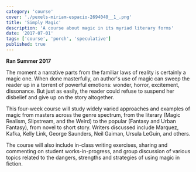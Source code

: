 ```yaml
---
category: 'course'
cover: './pexels-miriam-espacio-2694040__1_.png'
title: 'Simply Magic'
description: 'A course about magic in its myriad literary forms'
date: '2017-07-01'
tags: ['course', 'porch', 'speculative']
published: true
---
```


**Ran Summer 2017**

The moment a narrative parts from the familiar laws of reality is certainly a magic one. When done masterfully, an author's use of magic can sweep the reader up in a torrent of powerful emotions: wonder, horror, excitement, dissonance. But just as easily, the reader could refuse to suspend her disbelief and give up on the story altogether.

This four-week course will study widely varied approaches and examples of magic from masters across the genre spectrum, from the literary (Magic Realism, Slipstream, and the Weird) to the popular (Fantasy and Urban Fantasy), from novel to short story. Writers discussed include Marquez, Kafka, Kelly Link, George Saunders, Neil Gaiman, Ursula LeGuin, and others. 

The course will also include in-class writing exercises, sharing and commenting on student works-in-progress, and group discussion of various topics related to the dangers, strengths and strategies of using magic in fiction. 